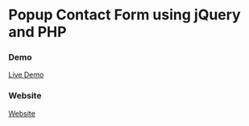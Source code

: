 # Popup Contact Form using jQuery and PHP


### Demo

<a href="https://youtu.be/QMulu7EoalQ" rel="nofollow"> Live Demo </a>

### Website
<a href="https://codeat21.com/2021/03/21/how-to-create-popup-contact-form-using-jquery-and-php/" rel="nofollow"> Website </a>
